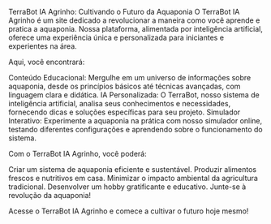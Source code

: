 TerraBot IA Agrinho: Cultivando o Futuro da Aquaponia
O TerraBot IA Agrinho é um site dedicado a revolucionar a maneira como você aprende e pratica a aquaponia. Nossa plataforma, alimentada por inteligência artificial, oferece uma experiência única e personalizada para iniciantes e experientes na área.

Aqui, você encontrará:

Conteúdo Educacional: Mergulhe em um universo de informações sobre aquaponia, desde os princípios básicos até técnicas avançadas, com linguagem clara e didática.
IA Personalizada: O TerraBot, nosso sistema de inteligência artificial, analisa seus conhecimentos e necessidades, fornecendo dicas e soluções específicas para seu projeto.
Simulador Interativo: Experimente a aquaponia na prática com nosso simulador online, testando diferentes configurações e aprendendo sobre o funcionamento do sistema.

Com o TerraBot IA Agrinho, você poderá:

Criar um sistema de aquaponia eficiente e sustentável.
Produzir alimentos frescos e nutritivos em casa.
Minimizar o impacto ambiental da agricultura tradicional.
Desenvolver um hobby gratificante e educativo.
Junte-se à revolução da aquaponia!

Acesse o TerraBot IA Agrinho e comece a cultivar o futuro hoje mesmo!

